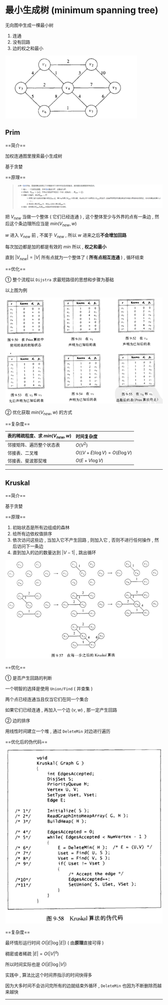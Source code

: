 # 最小生成树 (minimum spanning tree)
无向图中生成一棵最小树
1. 连通 
2. 没有回路
3. 边的权之和最小

![](image/2021-12-19-15-27-41.png)

## Prim
==简介==

加权连通图里搜索最小生成树

基于贪婪

==原理==

> ![图片截于 wiki](image/2021-12-19-16-49-06.png)

把 $V_{new}$ 当做一个整体 ( 它们已经连通 ) , 这个整体至少与外界的点有一条边 , 然后这个条边理所应当是 $min(V_{new},w)$

$w$ 进入 $V_{new}$ 前 , 不属于 $V_{new}$ , 所以 $w$ 进来之后**不会增加回路**

每次加边都是加的都是有效的 $min$ 所以 , **权之和最小**

直到 $|V_{new}|=|V|$ 所有点就为一个整体了 ( **所有点相互连通** ) , 循环结束

==优化==

① 整个流程以 `Dijstra` 求最短路径的思想和步骤为基础

以上图为例

![](image/2021-12-19-15-27-25.png)

② 优化获取 $min(V_{new},w)$ 的方式

==复杂度==

| 表的稀疏程度、求 $min(V_{new},w)$ | 时间复杂度                  |
| :-------------------------------- | :-------------------------- |
| 邻接矩阵、遍历整个状态表          | $O(V^2)$                    |
| 邻接表、二叉堆                    | $O((V+E)\log V)=O(E\log V)$ |
| 邻接表、斐波那契堆                | $O(E+V\log V)$              |

---

## Kruskal
==简介==

基于贪婪

==原理==

1. 初始状态是所有边组成的森林
2. 给所有边依权值排序
3. 依次访问这些边 , 当加入它不产生回路 , 则加入它 , 否则不进行任何操作 , 然后访问下一条边
4. 直到加入的边的数量达到 $|V-1|$ , 跳出循环

![](image/2021-12-19-15-58-23.png)

==优化==

① 是否产生回路的判断

一个明智的选择是使用 `Union/Find` ( 并查集 )

两个点已经连通当且仅当它们在同一个集合

如果它们已经连通 , 再加入一个边 $(v,w)$ , 那一定产生回路

② 边的排序

用线性时间建立一个堆 , 通过 `DeleteMin` 对边进行遍历

==优化后的伪代码==

![](image/2021-12-19-16-10-35.png)

==复杂度==

最坏情形运行时间 $O(|E|\log |E|)$ ( 由**原理**直接可得 )

稠密或者稀疏 $|E|=O(|V|^a)$

所以时间实际也是 $O(|E|\log |V|)$

实践中 , 算法比这个时间界指示的时间快得多

因为大多时间不会访问完所有的边就结束外循环 , `DeleteMin` 也因为不断删除而越来越快

---